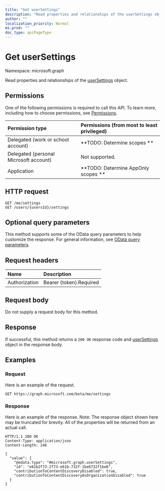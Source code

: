 ```yaml
---
title: "Get userSettings"
description: "Read properties and relationships of the userSettings object."
author: ""
localization_priority: Normal
ms.prod: ""
doc_type: apiPageType
---
```


# Get userSettings

Namespace: microsoft.graph

Read properties and relationships of the [userSettings](../resources/usersettings.md) object.

## Permissions
One of the following permissions is required to call this API. To learn more, including how to choose permissions, see [Permissions](/concepts/permissions-reference.md).

|Permission type|Permissions (from most to least privileged)|
|:---|:---|
|Delegated (work or school account)|**TODO: Determine scopes **|
|Delegated (personal Microsoft account)|Not supported.|
|Application|**TODO: Determine AppOnly scopes **|

## HTTP request
<!-- {
  "blockType": "ignored"
}
-->
``` http
GET /me/settings
GET /users/{usersId}/settings
```

## Optional query parameters
This method supports some of the OData query parameters to help customize the response. For general information, see [OData query parameters](/graph/query-parameters).

## Request headers
|Name|Description|
|:---|:---|
|Authorization|Bearer {token}.Required|

## Request body
Do not supply a request body for this method.

## Response
If successful, this method returns a `200 OK` response code and [userSettings](../resources/usersettings.md) object in the response body.

## Examples

### Request
Here is an example of the request.
<!-- {
  "blockType": "request",
  "name": "get_usersettings"
}
-->
``` http
GET https://graph.microsoft.com/beta/me/settings
```

### Response
Here is an example of the response. Note: The response object shown here may be truncated for brevity. All of the properties will be returned from an actual call.
<!-- {
  "blockType": "response",
  "truncated": true,
  "@odata.type": "microsoft.graph.userSettings"
}
-->
``` http
HTTP/1.1 200 OK
Content-Type: application/json
Content-Length: 246

{
  "value": {
    "@odata.type": "#microsoft.graph.userSettings",
    "id": "e61b2f73-2f73-e61b-732f-1be6732f1be6",
    "contributionToContentDiscoveryDisabled": true,
    "contributionToContentDiscoveryAsOrganizationDisabled": true
  }
}
```

